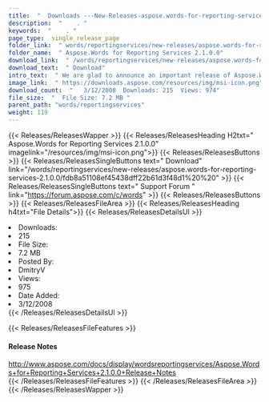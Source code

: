```yaml
---
title:  "  Downloads ---New-Releases-aspose.words-for-reporting-services-2.1.0.0 . " 
description:  "    . " 
keywords:  "    . " 
page_type:  single_release_page
folder_link:  " words/reportingservices/new-releases/aspose.words-for-reporting-services-2.1.0.0/"
folder_name:  " Aspose.Words for Reporting Services 2.1.0.0"
download_link:  " /words/reportingservices/new-releases/aspose.words-for-reporting-services-2.1.0.0/fdb8a51108ef45438dff22b61d3f48d1"
download_text:  " Download"
intro_text:  " We are glad to announce an important release of Aspose.Words for Reporting Servi..."
image_link:  " https://downloads.aspose.com/resources/img/msi-icon.png"
download_count:  "   3/12/2008  Downloads: 215  Views: 974"
file_size:  "  File Size: 7.2 MB "
parent_path: "words/reportingservices"
weight: 119 
---
```


{{< Releases/ReleasesWapper >}}
  {{< Releases/ReleasesHeading H2txt=" Aspose.Words for Reporting Services 2.1.0.0" imagelink="/resources/img/msi-icon.png">}}
  {{< Releases/ReleasesButtons >}}
    {{< Releases/ReleasesSingleButtons text=" Download" link="/words/reportingservices/new-releases/aspose.words-for-reporting-services-2.1.0.0/fdb8a51108ef45438dff22b61d3f48d1%20%20" >}}
    {{< Releases/ReleasesSingleButtons text=" Support Forum " link="https://forum.aspose.com/c/words" >}}
  {{< Releases/ReleasesButtons >}}
  {{< Releases/ReleasesFileArea >}}
    {{< Releases/ReleasesHeading h4txt="File Details">}}
    {{< Releases/ReleasesDetailsUl >}}
             <li>Downloads:</li><li>215</li><li>File Size:</li><li>7.2 MB</li><li>Posted By:</li><li>DmitryV</li><li>Views:</li><li>975</li><li>Date Added:</li><li>3/12/2008</li>
    {{< /Releases/ReleasesDetailsUl >}}

  {{< Releases/ReleasesFileFeatures >}}
      <h4>Release Notes</h4><div><a href="http://www.aspose.com/docs/display/wordsreportingservices/Aspose.Words+for+Reporting+Services+2.1.0.0+Release+Notes">http://www.aspose.com/docs/display/wordsreportingservices/Aspose.Words+for+Reporting+Services+2.1.0.0+Release+Notes</a></div>
  {{< /Releases/ReleasesFileFeatures >}}
 {{< /Releases/ReleasesFileArea >}}
{{< /Releases/ReleasesWapper >}}


